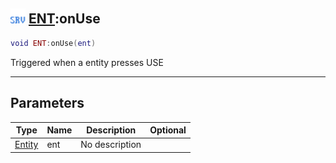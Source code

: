 ## <img src="../../.gitbook/assets/server.png" width="24" height=24 /> [ENT](https://iaswiki.rawr.dev/readme/ent):onUse

```lua
void ENT:onUse(ent)
```

Triggered when a entity presses USE

------
## Parameters

| Type   | Name | Description | Optional |
| ------ | ---- | ----------- | -------: |
| [Entity](https://iaswiki.rawr.dev/readme/entity) | ent | No description |  |

